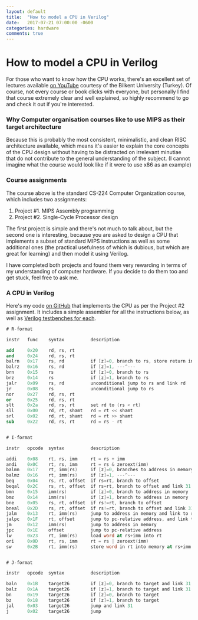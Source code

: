 ```yaml
---
layout: default
title:  "How to model a CPU in Verilog"
date:   2017-07-21 07:00:00 -0600
categories: hardware
comments: true
---
```


# How to model a CPU in Verilog


For those who want to know how the CPU works, there's an excellent set of lectures available [on YouTube](https://www.youtube.com/playlist?list=PLhwVAYxlh5dvB1MkZrcRZy6x_a2yORNAu) courtesy of the Bilkent University (Turkey). Of course, not every course or book clicks with everyone, but personally I find that course extremely clear and well explained, so highly recommend to go and check it out if you're interested.

### Why Computer organisation courses like to use MIPS as their target architecture

Because this is probably the most consistent, minimalistic, and clean RISC architecture available, which means it's easier to explain the core concepts of the CPU design without having to be distracted on irrelevant minutiae that do not contribute to the general understanding of the subject. (I cannot imagine what the course would look like if it were to use x86 as an example)

### Course assignments

The course above is the standard CS-224 Computer Organization course, which includes two assignments:

1. Project #1. MIPS Assembly programming
2. Project #2. Single-Cycle Processor design

The first project is simple and there's not much to talk about, but the second one is interesting, because you are asked to design a CPU that implements a subset of standard MIPS instructions as well as some additional ones (the practical usefulness of which is dubious, but which are great for learning) and then model it using Verilog.

I have completed both projects and found them very rewarding in terms of my understanding of computer hardware. If you decide to do them too and get stuck, feel free to ask me.

### A CPU in Verilog

Here's my code [on GitHub](https://github.com/obiwanus/mips-single-cycle) that implements the CPU as per the Project #2 assignment. It includes a simple assembler for all the instructions below, as well as [Verilog testbenches for each](https://github.com/obiwanus/mips-single-cycle/tree/master/processor/tests/instructions).

```nasm
# R-format

instr   func    syntax          description

add     0x20    rd, rs, rt
and     0x24    rd, rs, rt
balrn   0x17    rs, rd          if [z]=0, branch to rs, store return in rd (31 by default)
balrz   0x16    rs, rd          if [z]=1, ---^---
brn     0x15    rs              if [z]=0, branch to rs
brz     0x14    rs              if [z]=1, branch to rs
jalr    0x09    rs, rd          unconditional jump to rs and link rd
jr      0x08    rs              unconditional jump to rs
nor     0x27    rd, rs, rt
or      0x25    rd, rs, rt
slt     0x2a    rd, rs, rt      set rd to (rs < rt)
sll     0x00    rd, rt, shamt   rd = rt << shamt
srl     0x02    rd, rt, shamt   rd = rt >> shamt
sub     0x22    rd, rs, rt      rd = rs - rt


# I-format

instr   opcode  syntax          description

addi    0x08    rt, rs, imm     rt = rs + imm
andi    0x0C    rt, rs, imm     rt = rs & zeroext(imm)
balmn   0x17    rt, imm(rs)     if [z]=0, branches to address in memory and links to rt(31)
balmz   0x16    rt, imm(rs)     if [z]=1, ---^---
beq     0x04    rs, rt, offset  if rs=rt, branch to offset
beqal   0x2C    rs, rt, offset  if rs=rt, branch to offset and link 31
bmn     0x15    imm(rs)         if [z]=0, branch to address in memory
bmz     0x14    imm(rs)         if [z]=1, branch to address in memory
bne     0x05    rs, rt, offset  if rs!=rt, branch to offset
bneal   0x2D    rs, rt, offset  if rs!=rt, branch to offset and link 31
jalm    0x13    rt, imm(rs)     jump to address in memory and link to rt(31)
jalpc   0x1F    rt, offset      jump to pc-relative address, and link to rt(31)
jm      0x12    imm(rs)         jump to address in memory
jpc     0x1E    offset          jump to pc-relative address
lw      0x23    rt, imm(rs)     load word at rs+imm into rt
ori     0x0D    rt, rs, imm     rt = rs | zeroext(imm)
sw      0x2B    rt, imm(rs)     store word in rt into memory at rs+imm


# J-format

instr   opcode  syntax          description

baln    0x1B    target26        if [z]=0, branch to target and link 31
balz    0x1A    target26        if [z]=1, branch to target and link 31
bn      0x19    target26        if [z]=0, branch to target
bz      0x18    target26        if [z]=1, branch to target
jal     0x03    target26        jump and link 31
j       0x02    target26        jump
```

